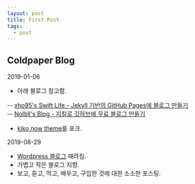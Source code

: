 ```yaml
---
layout: post
title: First Post
tags:
  - post
---
```


## Coldpaper Blog

2019-01-06

-  아래 블로그 참고함.

-- [xho95's Swift Life - Jekyll 기반의 GitHub Pages에 블로그 만들기](http://xho95.github.io/blog/github/pages/jekyll/minima/theme/2017/03/04/Jekyll-Blog-with-Minima.html)  
-- [Nolbll's Blog - 지킬로 깃허브에 무료 블로그 만들기](https://nolboo.kim/blog/2013/10/15/free-blog-with-github-jekyll/)
-  [kiko now theme](https://github.com/aweekj/kiko-now)를 포크.

2019-08-29

- [Wordpress 블로그](http://coldpaper.cafe24.com/) 때려침.
- 가볍고 작은 블로그 지향.
- 보고, 듣고, 먹고, 배우고, 구입한 것에 대한 소소한 포스팅.
